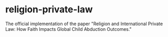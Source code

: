 # religion-private-law
The official implementation of the paper "Religion and International Private Law: How Faith Impacts Global Child Abduction Outcomes."

